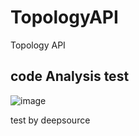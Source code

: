 # TopologyAPI
Topology API

## code Analysis test
![image](https://user-images.githubusercontent.com/61004485/169532641-75204ef2-b601-45ab-8d71-dbe5ba2ef760.png)

test by deepsource
